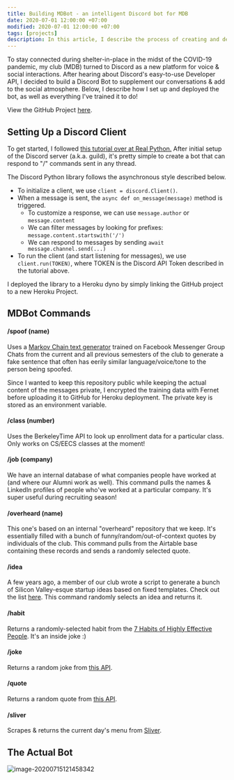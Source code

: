 ```yaml
---
title: Building MDBot - an intelligent Discord bot for MDB
date: 2020-07-01 12:00:00 +07:00
modified: 2020-07-01 12:00:00 +07:00
tags: [projects]
description: In this article, I describe the process of creating and deploying a Discord Bot.
---
```


To stay connected during shelter-in-place in the midst of the COVID-19 pandemic, my club (MDB) turned to Discord as a new platform for voice & social interactions. After hearing about Discord's easy-to-use Developer API, I decided to build a Discord Bot to supplement our conversations & add to the social atmosphere. Below, I describe how I set up and deployed the bot, as well as everything I've trained it to do!

View the GitHub Project [here](http://github.com/mdbdev/MDiscordBot).



## Setting Up a Discord Client

To get started, I followed [this tutorial over at Real Python.](https://realpython.com/how-to-make-a-discord-bot-python/) After initial setup of the Discord server (a.k.a. guild), it's pretty simple to create a bot that can respond to "/" commands sent in any thread. 

The Discord Python library follows the asynchronous style described below.

- To initialize a client, we use `client = discord.Client()`. 
- When a message is sent, the `async def on_message(message)` method is triggered. 
  - To customize a response, we can use `message.author` or `message.content` 
  - We can filter messages by looking for prefixes:  `message.content.startswith('/')`
  - We can respond to messages by sending `await message.channel.send(...)`
-  To run the client (and start listening for messages), we use `client.run(TOKEN)`, where TOKEN is the Discord API Token described in the tutorial above.

I deployed the library to a Heroku dyno by simply linking the GitHub project to a new Heroku Project. 



## MDBot Commands

#### /spoof (name)

Uses a [Markov Chain text generator](https://github.com/jsvine/markovify) trained on Facebook Messenger Group Chats from the current and all previous semesters of the club to generate a fake sentence that often has eerily similar language/voice/tone to the person being spoofed. 

Since I wanted to keep this repository public while keeping the actual content of the messages private, I encrypted the training data with Fernet before uploading it to GitHub for Heroku deployment. The private key is stored as an environment variable.

#### /class (number)

Uses the BerkeleyTime API to look up enrollment data for a particular class. Only works on CS/EECS classes at the moment!

#### /job (company)

We have an internal database of what companies people have worked at (and where our Alumni work as well). This command pulls the names & LinkedIn profiles of people who've worked at a particular company. It's super useful during recruiting season! 

#### /overheard (name)

This one's based on an internal "overheard" repository that we keep. It's essentially filled with a bunch of funny/random/out-of-context quotes by individuals of the club. This command pulls from the Airtable base containing these records and sends a randomly selected quote.

#### /idea

A few years ago, a member of our club wrote a script to generate a bunch of Silicon Valley-esque startup ideas based on fixed templates. Check out the list [here](https://github.com/mdbdev/MDiscordBot/blob/master/scripts/ideas.txt). This command randomly selects an idea and returns it.

#### /habit

Returns a randomly-selected habit from the [7 Habits of Highly Effective People](https://en.wikipedia.org/wiki/The_7_Habits_of_Highly_Effective_People). It's an inside joke :)

#### /joke

Returns a random joke from [this API](https://icanhazdadjoke.com/slack).

#### /quote

Returns a random quote from [this API](http://api.quotable.io/random).

#### /sliver

Scrapes & returns the current day's menu from [Sliver](https://www.sliverpizzeria.com).



## The Actual Bot

![image-20200715121458342](/Users/shomil/Documents/GitHub/Website/personal-website/_posts/projects/discord-bot/image-20200715121458342.png)